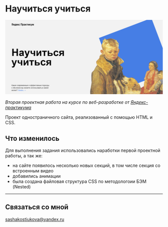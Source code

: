 # __Научиться учиться__
<img src="./images/README-header.png" alt="сриншот шапки сайта">

*Вторая проектная работа на курсе по веб-разработке от [Яндекс-практикума](https://practicum.yandex.ru/ "Перейти на сайт практикума")*

Проект одностраничного сайта, реализованный с помощью HTML и CSS.

## __Что изменилось__
Для выполнения задания использовались наработки первой проектной работы, а так же:  
* на сайте появилось несколько новых секций, в том числе секция со встроенным видео  
* добавились анимации  
* была создана файловая структура CSS по методологоии БЭМ (Nested)  
---  
## __Связаться со мной__
sashakostiukova@yandex.ru